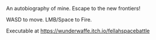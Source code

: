 An autobiography of mine.
Escape to the new frontiers!

WASD to move. LMB/Space to Fire.

Executable at https://wunderwaffe.itch.io/fellahspacebattle
